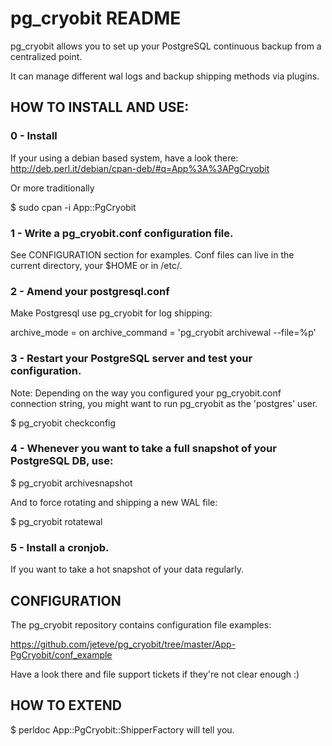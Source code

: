 pg_cryobit README
=================

pg_cryobit allows you to set up your PostgreSQL continuous backup from a centralized point.

It can manage different wal logs and backup shipping methods via plugins.


HOW TO INSTALL AND USE:
-----------------------

### 0 - Install

If your using a debian based system, have a look there:
http://deb.perl.it/debian/cpan-deb/#q=App%3A%3APgCryobit

Or more traditionally

$ sudo cpan -i App::PgCryobit

### 1 - Write a pg_cryobit.conf configuration file.

See CONFIGURATION section for examples. Conf files can live in the current directory, your $HOME
or in /etc/.

### 2 - Amend your postgresql.conf

Make Postgresql use pg_cryobit for log shipping:

archive_mode = on
archive_command = 'pg_cryobit archivewal --file=%p'

### 3 - Restart your PostgreSQL server and test your configuration.

Note: Depending on the way you configured your pg_cryobit.conf connection string,
you might want to run pg_cryobit as the 'postgres' user.

$ pg_cryobit checkconfig

### 4 - Whenever you want to take a full snapshot of your PostgreSQL DB, use:

$ pg_cryobit archivesnapshot

And to force rotating and shipping a new WAL file:

$ pg_cryobit rotatewal

### 5 - Install a cronjob.

If you want to take a hot snapshot of your data regularly.

CONFIGURATION
-------------

The pg_cryobit repository contains configuration file examples:

https://github.com/jeteve/pg_cryobit/tree/master/App-PgCryobit/conf_example

Have a look there and file support tickets if they're not clear enough :)


HOW TO EXTEND
-------------

$ perldoc App::PgCryobit::ShipperFactory will tell you.
